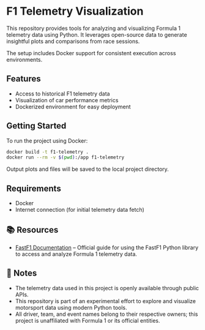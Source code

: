 # F1 Telemetry Visualization

This repository provides tools for analyzing and visualizing Formula 1 telemetry data using Python. It leverages open-source data to generate insightful plots and comparisons from race sessions.

The setup includes Docker support for consistent execution across environments.

## Features

- Access to historical F1 telemetry data
- Visualization of car performance metrics
- Dockerized environment for easy deployment

## Getting Started

To run the project using Docker:

```bash
docker build -t f1-telemetry .
docker run --rm -v $(pwd):/app f1-telemetry
````

Output plots and files will be saved to the local project directory.

## Requirements

* Docker
* Internet connection (for initial telemetry data fetch)

## 📚 Resources

- [FastF1 Documentation](https://docs.fastf1.dev/) – Official guide for using the FastF1 Python library to access and analyze Formula 1 telemetry data.


## 📌 Notes

- The telemetry data used in this project is openly available through public APIs.
- This repository is part of an experimental effort to explore and visualize motorsport data using modern Python tools.
- All driver, team, and event names belong to their respective owners; this project is unaffiliated with Formula 1 or its official entities.
